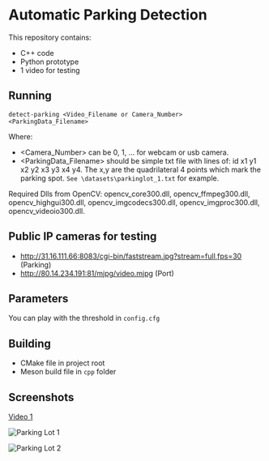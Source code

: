 Automatic Parking Detection
===========================

This repository contains:

- C++ code
- Python prototype
- 1 video for testing

Running
-------

`detect-parking <Video_Filename or Camera_Number> <ParkingData_Filename>`

Where:
- <Camera_Number> can be 0, 1, ... for webcam or usb camera.
- <ParkingData_Filename> should be simple txt file with lines of: id x1 y1 x2 y2 x3 y3 x4 y4.
  The x,y are the quadrilateral 4 points which mark the parking spot.
  `See \datasets\parkinglot_1.txt` for example.

Required Dlls from OpenCV: opencv_core300.dll, opencv_ffmpeg300.dll, opencv_highgui300.dll, opencv_imgcodecs300.dll, opencv_imgproc300.dll, opencv_videoio300.dll.

Public IP cameras for testing
-----------------------------

 - http://31.16.111.66:8083/cgi-bin/faststream.jpg?stream=full,fps=30 (Parking)
 - http://80.14.234.191:81/mjpg/video.mjpg (Port)

Parameters
----------

You can play with the threshold in `config.cfg`

Building
--------

 - CMake file in project root
 - Meson build file in `cpp` folder

Screenshots
-----------

[Video 1](https://youtu.be/bPeGC8-PQJg)

![Parking Lot 1](/docs/parking_lot_img1.jpg)

![Parking Lot 2](/docs/parking_lot_img2.jpg)
